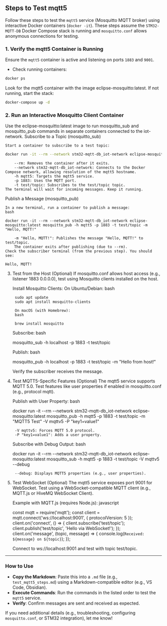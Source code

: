 ## Steps to Test mqtt5

Follow these steps to test the `mqtt5` service (Mosquitto MQTT broker) using interactive Docker containers (`docker -it`). These steps assume the `STM32-MQTT-DB` Docker Compose stack is running and `mosquitto.conf` allows anonymous connections for testing.

### 1. Verify the mqtt5 Container is Running
Ensure the `mqtt5` container is active and listening on ports `1883` and `9001`.

- Check running containers:
```bash
docker ps
```
Look for the mqtt5 container with the image eclipse-mosquitto:latest.
If not running, start the stack:
```bash
docker-compose up -d
 ```
### 2. Run an Interactive Mosquitto Client Container
Use the eclipse-mosquitto:latest image to run mosquitto_sub and mosquitto_pub commands in separate containers connected to the iot-network.
Subscribe to a Topic (mosquitto_sub)

    Start a container to subscribe to a test topic:
```bash
docker run -it --rm --network stm32-mqtt-db_iot-network eclipse-mosquitto:latest mosquitto_sub -h mqtt5 -p 1883 -t test/topic
```
        --rm: Removes the container after it exits.
        --network stm32-mqtt-db_iot-network: Connects to the Docker Compose network, allowing resolution of the mqtt5 hostname.
        -h mqtt5: Targets the mqtt5 service.
        -p 1883: Uses the MQTT port.
        -t test/topic: Subscribes to the test/topic topic.
    The terminal will wait for incoming messages. Keep it running.

Publish a Message (mosquitto_pub)

    In a new terminal, run a container to publish a message:
    bash

    docker run -it --rm --network stm32-mqtt-db_iot-network eclipse-mosquitto:latest mosquitto_pub -h mqtt5 -p 1883 -t test/topic -m "Hello, MQTT!"

        -m "Hello, MQTT!": Publishes the message "Hello, MQTT!" to test/topic.
        The container exits after publishing (due to --rm).
    Check the subscriber terminal (from the previous step). You should see:

    Hello, MQTT!

3. Test from the Host (Optional)
If mosquitto.conf allows host access (e.g., listener 1883 0.0.0.0), test using Mosquitto clients installed on the host.

    Install Mosquitto Clients:
        On Ubuntu/Debian:
        bash

        sudo apt update
        sudo apt install mosquitto-clients

        On macOS (with Homebrew):
        bash

        brew install mosquitto

    Subscribe:
    bash

    mosquitto_sub -h localhost -p 1883 -t test/topic

    Publish:
    bash

    mosquitto_pub -h localhost -p 1883 -t test/topic -m "Hello from host!"

    Verify the subscriber receives the message.

4. Test MQTT5-Specific Features (Optional)
The mqtt5 service supports MQTT 5.0. Test features like user properties if enabled in mosquitto.conf (e.g., protocol mqtt).

    Publish with User Property:
    bash

    docker run -it --rm --network stm32-mqtt-db_iot-network eclipse-mosquitto:latest mosquitto_pub -h mqtt5 -p 1883 -t test/topic -m "MQTT5 Test" -V mqttv5 -P "key1=value1"

        -V mqttv5: Forces MQTT 5.0 protocol.
        -P "key1=value1": Adds a user property.
    Subscribe with Debug Output:
    bash

    docker run -it --rm --network stm32-mqtt-db_iot-network eclipse-mosquitto:latest mosquitto_sub -h mqtt5 -p 1883 -t test/topic -V mqttv5 --debug

        --debug: Displays MQTT5 properties (e.g., user properties).

5. Test WebSocket (Optional)
The mqtt5 service exposes port 9001 for WebSocket. Test using a WebSocket-compatible MQTT client (e.g., MQTT.js or HiveMQ WebSocket Client).

    Example with MQTT.js (requires Node.js):
    javascript

    const mqtt = require('mqtt');
    const client = mqtt.connect('ws://localhost:9001', { protocolVersion: 5 });
    client.on('connect', () => {
      client.subscribe('test/topic');
      client.publish('test/topic', 'Hello via WebSocket!');
    });
    client.on('message', (topic, message) => {
      console.log(`Received: ${message} on ${topic}`);
    });

    Connect to ws://localhost:9001 and test with topic test/topic.


---

### How to Use
- **Copy the Markdown**: Paste this into a `.md` file (e.g., `test_mqtt5_steps.md`) using a Markdown-compatible editor (e.g., VS Code, Obsidian).
- **Execute Commands**: Run the commands in the listed order to test the `mqtt5` service.
- **Verify**: Confirm messages are sent and received as expected.

If you need additional details (e.g., troubleshooting, configuring `mosquitto.conf`, or STM32 integration), let me know!
